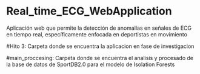 # Real_time_ECG_WebApplication
Aplicación web que permite la detección de anomalías en señales de ECG en tiempo real, específicamente enfocada en deportistas en movimiento

#Hito 3: 
Carpeta donde se encuentra la aplicacion en fase de investigacion

#main_proccesing: 
Carpeta donde se encuentra el analisis y procesado de la base de datos de SportDB2.0 para el modelo de Isolation Forests
